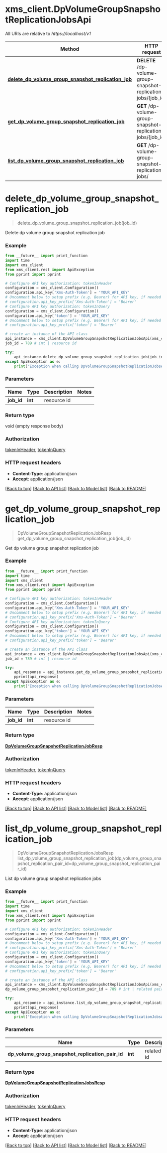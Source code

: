 # xms_client.DpVolumeGroupSnapshotReplicationJobsApi

All URIs are relative to *https://localhost/v1*

Method | HTTP request | Description
------------- | ------------- | -------------
[**delete_dp_volume_group_snapshot_replication_job**](DpVolumeGroupSnapshotReplicationJobsApi.md#delete_dp_volume_group_snapshot_replication_job) | **DELETE** /dp-volume-group-snapshot-replication-jobs/{job_id} | 
[**get_dp_volume_group_snapshot_replication_job**](DpVolumeGroupSnapshotReplicationJobsApi.md#get_dp_volume_group_snapshot_replication_job) | **GET** /dp-volume-group-snapshot-replication-jobs/{job_id} | 
[**list_dp_volume_group_snapshot_replication_job**](DpVolumeGroupSnapshotReplicationJobsApi.md#list_dp_volume_group_snapshot_replication_job) | **GET** /dp-volume-group-snapshot-replication-jobs/ | 


# **delete_dp_volume_group_snapshot_replication_job**
> delete_dp_volume_group_snapshot_replication_job(job_id)



Delete dp volume group snapshot replication job

### Example
```python
from __future__ import print_function
import time
import xms_client
from xms_client.rest import ApiException
from pprint import pprint

# Configure API key authorization: tokenInHeader
configuration = xms_client.Configuration()
configuration.api_key['Xms-Auth-Token'] = 'YOUR_API_KEY'
# Uncomment below to setup prefix (e.g. Bearer) for API key, if needed
# configuration.api_key_prefix['Xms-Auth-Token'] = 'Bearer'
# Configure API key authorization: tokenInQuery
configuration = xms_client.Configuration()
configuration.api_key['token'] = 'YOUR_API_KEY'
# Uncomment below to setup prefix (e.g. Bearer) for API key, if needed
# configuration.api_key_prefix['token'] = 'Bearer'

# create an instance of the API class
api_instance = xms_client.DpVolumeGroupSnapshotReplicationJobsApi(xms_client.ApiClient(configuration))
job_id = 789 # int | resource id

try:
    api_instance.delete_dp_volume_group_snapshot_replication_job(job_id)
except ApiException as e:
    print("Exception when calling DpVolumeGroupSnapshotReplicationJobsApi->delete_dp_volume_group_snapshot_replication_job: %s\n" % e)
```

### Parameters

Name | Type | Description  | Notes
------------- | ------------- | ------------- | -------------
 **job_id** | **int**| resource id | 

### Return type

void (empty response body)

### Authorization

[tokenInHeader](../README.md#tokenInHeader), [tokenInQuery](../README.md#tokenInQuery)

### HTTP request headers

 - **Content-Type**: application/json
 - **Accept**: application/json

[[Back to top]](#) [[Back to API list]](../README.md#documentation-for-api-endpoints) [[Back to Model list]](../README.md#documentation-for-models) [[Back to README]](../README.md)

# **get_dp_volume_group_snapshot_replication_job**
> DpVolumeGroupSnapshotReplicationJobResp get_dp_volume_group_snapshot_replication_job(job_id)



Get dp volume group snapshot replication job

### Example
```python
from __future__ import print_function
import time
import xms_client
from xms_client.rest import ApiException
from pprint import pprint

# Configure API key authorization: tokenInHeader
configuration = xms_client.Configuration()
configuration.api_key['Xms-Auth-Token'] = 'YOUR_API_KEY'
# Uncomment below to setup prefix (e.g. Bearer) for API key, if needed
# configuration.api_key_prefix['Xms-Auth-Token'] = 'Bearer'
# Configure API key authorization: tokenInQuery
configuration = xms_client.Configuration()
configuration.api_key['token'] = 'YOUR_API_KEY'
# Uncomment below to setup prefix (e.g. Bearer) for API key, if needed
# configuration.api_key_prefix['token'] = 'Bearer'

# create an instance of the API class
api_instance = xms_client.DpVolumeGroupSnapshotReplicationJobsApi(xms_client.ApiClient(configuration))
job_id = 789 # int | resource id

try:
    api_response = api_instance.get_dp_volume_group_snapshot_replication_job(job_id)
    pprint(api_response)
except ApiException as e:
    print("Exception when calling DpVolumeGroupSnapshotReplicationJobsApi->get_dp_volume_group_snapshot_replication_job: %s\n" % e)
```

### Parameters

Name | Type | Description  | Notes
------------- | ------------- | ------------- | -------------
 **job_id** | **int**| resource id | 

### Return type

[**DpVolumeGroupSnapshotReplicationJobResp**](DpVolumeGroupSnapshotReplicationJobResp.md)

### Authorization

[tokenInHeader](../README.md#tokenInHeader), [tokenInQuery](../README.md#tokenInQuery)

### HTTP request headers

 - **Content-Type**: application/json
 - **Accept**: application/json

[[Back to top]](#) [[Back to API list]](../README.md#documentation-for-api-endpoints) [[Back to Model list]](../README.md#documentation-for-models) [[Back to README]](../README.md)

# **list_dp_volume_group_snapshot_replication_job**
> DpVolumeGroupSnapshotReplicationJobsResp list_dp_volume_group_snapshot_replication_job(dp_volume_group_snapshot_replication_pair_id=dp_volume_group_snapshot_replication_pair_id)



List dp volume group snapshot replication jobs

### Example
```python
from __future__ import print_function
import time
import xms_client
from xms_client.rest import ApiException
from pprint import pprint

# Configure API key authorization: tokenInHeader
configuration = xms_client.Configuration()
configuration.api_key['Xms-Auth-Token'] = 'YOUR_API_KEY'
# Uncomment below to setup prefix (e.g. Bearer) for API key, if needed
# configuration.api_key_prefix['Xms-Auth-Token'] = 'Bearer'
# Configure API key authorization: tokenInQuery
configuration = xms_client.Configuration()
configuration.api_key['token'] = 'YOUR_API_KEY'
# Uncomment below to setup prefix (e.g. Bearer) for API key, if needed
# configuration.api_key_prefix['token'] = 'Bearer'

# create an instance of the API class
api_instance = xms_client.DpVolumeGroupSnapshotReplicationJobsApi(xms_client.ApiClient(configuration))
dp_volume_group_snapshot_replication_pair_id = 789 # int | related pair id (optional)

try:
    api_response = api_instance.list_dp_volume_group_snapshot_replication_job(dp_volume_group_snapshot_replication_pair_id=dp_volume_group_snapshot_replication_pair_id)
    pprint(api_response)
except ApiException as e:
    print("Exception when calling DpVolumeGroupSnapshotReplicationJobsApi->list_dp_volume_group_snapshot_replication_job: %s\n" % e)
```

### Parameters

Name | Type | Description  | Notes
------------- | ------------- | ------------- | -------------
 **dp_volume_group_snapshot_replication_pair_id** | **int**| related pair id | [optional] 

### Return type

[**DpVolumeGroupSnapshotReplicationJobsResp**](DpVolumeGroupSnapshotReplicationJobsResp.md)

### Authorization

[tokenInHeader](../README.md#tokenInHeader), [tokenInQuery](../README.md#tokenInQuery)

### HTTP request headers

 - **Content-Type**: application/json
 - **Accept**: application/json

[[Back to top]](#) [[Back to API list]](../README.md#documentation-for-api-endpoints) [[Back to Model list]](../README.md#documentation-for-models) [[Back to README]](../README.md)

